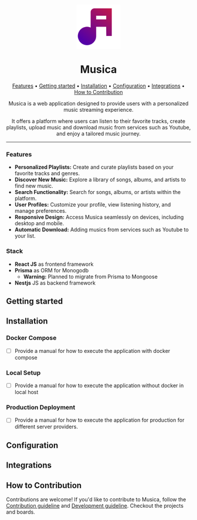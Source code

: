 <div align="center">

<img src="assets/ui/logo.svg" align="center"
     alt="Musica logo by Mardin" width="120" height="120">

# Musica

[Features](#features) •
[Getting started](#getting-started) •
[Installation](#installation) •
[Configuration](#configuration) •
[Integrations](#third-party-integrations) •
[How to Contribution](#contribution)

<div align="center">
Musica is a web application designed to provide users with a
personalized music streaming experience.

It offers a platform where users can listen to their favorite tracks, create playlists,
upload music and download music from services such as Youtube, and enjoy a tailored music journey.

</div >

<hr/>

</div>

### Features

- **Personalized Playlists:** Create and curate playlists based on your favorite tracks and genres.
- **Discover New Music:** Explore a library of songs, albums, and artists to find new music.
- **Search Functionality:** Search for songs, albums, or artists within the platform.
- **User Profiles:** Customize your profile, view listening history, and manage preferences.
- **Responsive Design:** Access Musica seamlessly on devices, including desktop and mobile.
- **Automatic Download:** Adding musics from services such as Youtube to your list.

### Stack

- **React JS** as frontend framework
- **Prisma** as ORM for Monogodb
  - **Warning:** Planned to migrate from Prisma to Mongoose
- **Nestjs** JS as backend framework

## Getting started

## Installation

### Docker Compose

- [ ] Provide a manual for how to execute the application with docker compose

### Local Setup

- [ ] Provide a manual for how to execute the application without docker in local host

### Production Deployment

- [ ] Provide a manual for how to execute the application for production for different server providers.

## Configuration

## Integrations

## How to Contribution

Contributions are welcome! If you'd like to contribute to Musica,
follow the [Contribution guideline](/CONTRIBUTION.md) and
[Development guideline](/DEVELOPMENT.md). Checkout the projects and boards.
